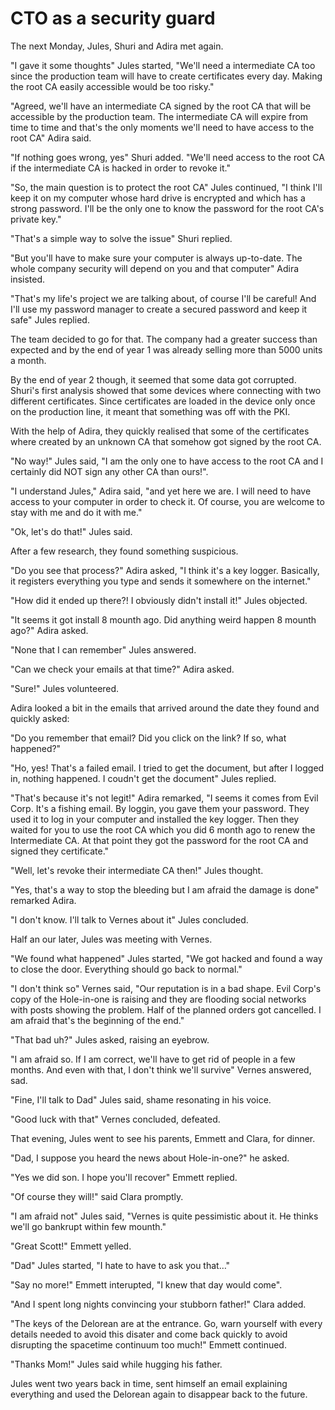# CTO as a security guard

The next Monday, Jules, Shuri and Adira met again.

"I gave it some thoughts" Jules started, "We'll need a intermediate CA too since the production team will have to create certificates every day. Making the root CA easily accessible would be too risky."

"Agreed, we'll have an intermediate CA signed by the root CA that will be accessible by the production team. The intermediate CA will expire from time to time and that's the only moments we'll need to have access to the root CA" Adira said.

"If nothing goes wrong, yes" Shuri added. "We'll need access to the root CA if the intermediate CA is hacked in order to revoke it."

"So, the main question is to protect the root CA" Jules continued, "I think I'll keep it on my computer whose hard drive is encrypted and which has a strong password. I'll be the only one to know the password for the root CA's private key."

"That's a simple way to solve the issue" Shuri replied.

"But you'll have to make sure your computer is always up-to-date. The whole company security will depend on you and that computer" Adira insisted.

"That's my life's project we are talking about, of course I'll be careful! And I'll use my password manager to create a secured password and keep it safe" Jules replied.

The team decided to go for that.
The company had a greater success than expected and by the end of year 1 was already selling more than 5000 units a month.

By the end of year 2 though, it seemed that some data got corrupted. Shuri's first analysis showed that some devices where connecting with two different certificates. Since certificates are loaded in the device only once on the production line, it meant that something was off with the PKI.

With the help of Adira, they quickly realised that some of the certificates where created by an unknown CA that somehow got signed by the root CA.

"No way!" Jules said, "I am the only one to have access to the root CA and I certainly did NOT sign any other CA than ours!".

"I understand Jules," Adira said, "and yet here we are. I will need to have access to your computer in order to check it. Of course, you are welcome to stay with me and do it with me."

"Ok, let's do that!" Jules said.

After a few research, they found something suspicious.

"Do you see that process?" Adira asked, "I think it's a key logger. Basically, it registers everything you type and sends it somewhere on the internet."

"How did it ended up there?! I obviously didn't install it!" Jules objected.

"It seems it got install 8 mounth ago. Did anything weird happen 8 mounth ago?" Adira asked.

"None that I can remember" Jules answered.

"Can we check your emails at that time?" Adira asked.

"Sure!" Jules volunteered.

Adira looked a bit in the emails that arrived around the date they found and quickly asked:

"Do you remember that email? Did you click on the link? If so, what happened?"

"Ho, yes! That's a failed email. I tried to get the document, but after I logged in, nothing happened. I coudn't get the document" Jules replied.

"That's because it's not legit!" Adira remarked, "I seems it comes from Evil Corp. It's a fishing email. By loggin, you gave them your password. They used it to log in your computer and installed the key logger. Then they waited for you to use the root CA which you did 6 month ago to renew the Intermediate CA. At that point they got the password for the root CA and signed they certificate."

"Well, let's revoke their intermediate CA then!" Jules thought.

"Yes, that's a way to stop the bleeding but I am afraid the damage is done" remarked Adira.

"I don't know. I'll talk to Vernes about it" Jules concluded.

Half an our later, Jules was meeting with Vernes.

"We found what happened" Jules started, "We got hacked and found a way to close the door. Everything should go back to normal."

"I don't think so" Vernes said, "Our reputation is in a bad shape. Evil Corp's copy of the Hole-in-one is raising and they are flooding social networks with posts showing the problem. Half of the planned orders got cancelled. I am afraid that's the beginning of the end."

"That bad uh?" Jules asked, raising an eyebrow.

"I am afraid so. If I am correct, we'll have to get rid of people in a few months. And even with that, I don't think we'll survive" Vernes answered, sad.

"Fine, I'll talk to Dad" Jules said, shame resonating in his voice.

"Good luck with that" Vernes concluded, defeated.

That evening, Jules went to see his parents, Emmett and Clara, for dinner.

"Dad, I suppose you heard the news about Hole-in-one?" he asked.

"Yes we did son. I hope you'll recover" Emmett replied.

"Of course they will!" said Clara promptly.

"I am afraid not" Jules said, "Vernes is quite pessimistic about it. He thinks we'll go bankrupt within few mounth."

"Great Scott!" Emmett yelled.

"Dad" Jules started, "I hate to have to ask you that…"

"Say no more!" Emmett interupted, "I knew that day would come".

"And I spent long nights convincing your stubborn father!" Clara added.

"The keys of the Delorean are at the entrance. Go, warn yourself with every details needed to avoid this disater and come back quickly to avoid disrupting the spacetime continuum too much!" Emmett continued.

"Thanks Mom!" Jules said while hugging his father.

Jules went two years back in time, sent himself an email explaining everything and used the Delorean again to disappear back to the future.
